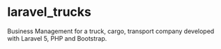 # laravel_trucks
Business Management for a truck, cargo, transport company developed with Laravel 5, PHP and Bootstrap.
